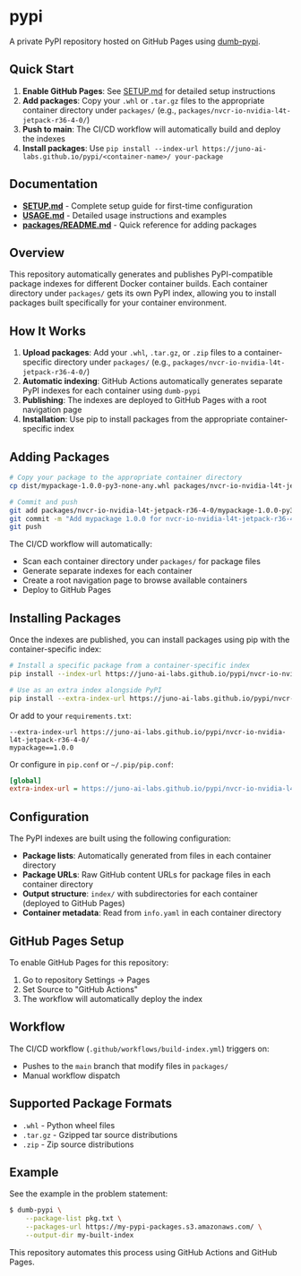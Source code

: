 # pypi

A private PyPI repository hosted on GitHub Pages using [dumb-pypi](https://github.com/chriskuehl/dumb-pypi).

## Quick Start

1. **Enable GitHub Pages**: See [SETUP.md](SETUP.md) for detailed setup instructions
2. **Add packages**: Copy your `.whl` or `.tar.gz` files to the appropriate container directory under `packages/` (e.g., `packages/nvcr-io-nvidia-l4t-jetpack-r36-4-0/`)
3. **Push to main**: The CI/CD workflow will automatically build and deploy the indexes
4. **Install packages**: Use `pip install --index-url https://juno-ai-labs.github.io/pypi/<container-name>/ your-package`

## Documentation

- **[SETUP.md](SETUP.md)** - Complete setup guide for first-time configuration
- **[USAGE.md](USAGE.md)** - Detailed usage instructions and examples
- **[packages/README.md](packages/README.md)** - Quick reference for adding packages

## Overview

This repository automatically generates and publishes PyPI-compatible package indexes for different Docker container builds. Each container directory under `packages/` gets its own PyPI index, allowing you to install packages built specifically for your container environment.

## How It Works

1. **Upload packages**: Add your `.whl`, `.tar.gz`, or `.zip` files to a container-specific directory under `packages/` (e.g., `packages/nvcr-io-nvidia-l4t-jetpack-r36-4-0/`)
2. **Automatic indexing**: GitHub Actions automatically generates separate PyPI indexes for each container using `dumb-pypi`
3. **Publishing**: The indexes are deployed to GitHub Pages with a root navigation page
4. **Installation**: Use pip to install packages from the appropriate container-specific index

## Adding Packages

```bash
# Copy your package to the appropriate container directory
cp dist/mypackage-1.0.0-py3-none-any.whl packages/nvcr-io-nvidia-l4t-jetpack-r36-4-0/

# Commit and push
git add packages/nvcr-io-nvidia-l4t-jetpack-r36-4-0/mypackage-1.0.0-py3-none-any.whl
git commit -m "Add mypackage 1.0.0 for nvcr-io-nvidia-l4t-jetpack-r36-4-0"
git push
```

The CI/CD workflow will automatically:
- Scan each container directory under `packages/` for package files
- Generate separate indexes for each container
- Create a root navigation page to browse available containers
- Deploy to GitHub Pages

## Installing Packages

Once the indexes are published, you can install packages using pip with the container-specific index:

```bash
# Install a specific package from a container-specific index
pip install --index-url https://juno-ai-labs.github.io/pypi/nvcr-io-nvidia-l4t-jetpack-r36-4-0/ mypackage

# Use as an extra index alongside PyPI
pip install --extra-index-url https://juno-ai-labs.github.io/pypi/nvcr-io-nvidia-l4t-jetpack-r36-4-0/ mypackage
```

Or add to your `requirements.txt`:

```
--extra-index-url https://juno-ai-labs.github.io/pypi/nvcr-io-nvidia-l4t-jetpack-r36-4-0/
mypackage==1.0.0
```

Or configure in `pip.conf` or `~/.pip/pip.conf`:

```ini
[global]
extra-index-url = https://juno-ai-labs.github.io/pypi/nvcr-io-nvidia-l4t-jetpack-r36-4-0/
```

## Configuration

The PyPI indexes are built using the following configuration:
- **Package lists**: Automatically generated from files in each container directory
- **Package URLs**: Raw GitHub content URLs for package files in each container directory
- **Output structure**: `index/` with subdirectories for each container (deployed to GitHub Pages)
- **Container metadata**: Read from `info.yaml` in each container directory

## GitHub Pages Setup

To enable GitHub Pages for this repository:

1. Go to repository Settings → Pages
2. Set Source to "GitHub Actions"
3. The workflow will automatically deploy the index

## Workflow

The CI/CD workflow (`.github/workflows/build-index.yml`) triggers on:
- Pushes to the `main` branch that modify files in `packages/`
- Manual workflow dispatch

## Supported Package Formats

- `.whl` - Python wheel files
- `.tar.gz` - Gzipped tar source distributions
- `.zip` - Zip source distributions

## Example

See the example in the problem statement:

```bash
$ dumb-pypi \
    --package-list pkg.txt \
    --packages-url https://my-pypi-packages.s3.amazonaws.com/ \
    --output-dir my-built-index
```

This repository automates this process using GitHub Actions and GitHub Pages.